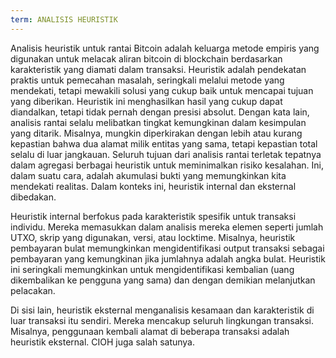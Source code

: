 ```yaml
---
term: ANALISIS HEURISTIK
---
```


Analisis heuristik untuk rantai Bitcoin adalah keluarga metode empiris yang digunakan untuk melacak aliran bitcoin di blockchain berdasarkan karakteristik yang diamati dalam transaksi. Heuristik adalah pendekatan praktis untuk pemecahan masalah, seringkali melalui metode yang mendekati, tetapi mewakili solusi yang cukup baik untuk mencapai tujuan yang diberikan. Heuristik ini menghasilkan hasil yang cukup dapat diandalkan, tetapi tidak pernah dengan presisi absolut. Dengan kata lain, analisis rantai selalu melibatkan tingkat kemungkinan dalam kesimpulan yang ditarik. Misalnya, mungkin diperkirakan dengan lebih atau kurang kepastian bahwa dua alamat milik entitas yang sama, tetapi kepastian total selalu di luar jangkauan. Seluruh tujuan dari analisis rantai terletak tepatnya dalam agregasi berbagai heuristik untuk meminimalkan risiko kesalahan. Ini, dalam suatu cara, adalah akumulasi bukti yang memungkinkan kita mendekati realitas. Dalam konteks ini, heuristik internal dan eksternal dibedakan.

Heuristik internal berfokus pada karakteristik spesifik untuk transaksi individu. Mereka memasukkan dalam analisis mereka elemen seperti jumlah UTXO, skrip yang digunakan, versi, atau locktime. Misalnya, heuristik pembayaran bulat memungkinkan mengidentifikasi output transaksi sebagai pembayaran yang kemungkinan jika jumlahnya adalah angka bulat. Heuristik ini seringkali memungkinkan untuk mengidentifikasi kembalian (uang dikembalikan ke pengguna yang sama) dan dengan demikian melanjutkan pelacakan.

Di sisi lain, heuristik eksternal menganalisis kesamaan dan karakteristik di luar transaksi itu sendiri. Mereka mencakup seluruh lingkungan transaksi. Misalnya, penggunaan kembali alamat di beberapa transaksi adalah heuristik eksternal. CIOH juga salah satunya.